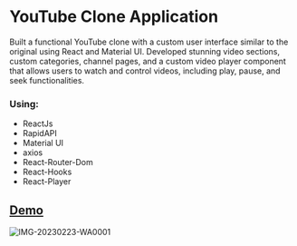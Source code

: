 # YouTube Clone Application 

Built a functional YouTube clone with a custom user interface similar to the original using React and Material UI.
Developed stunning video sections, custom categories, channel pages, and a custom video player component that allows users to watch and control videos, including      play, pause, and seek functionalities.

### Using:
<ul>
  <li> ReactJs
  <li> RapidAPI
  <li> Material UI
  <li> axios  
  <li> React-Router-Dom
  <li> React-Hooks
  <li> React-Player
</ul>

## <a href= "https://youtube-clone-mz7.vercel.app/">Demo </a>

![IMG-20230223-WA0001](https://user-images.githubusercontent.com/104537380/220776640-b798a6db-f02a-4de4-a0c6-b59c6a029709.jpg)
